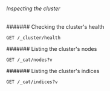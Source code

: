 ###### Inspecting the cluster

####### Checking the cluster's health

```
GET /_cluster/health
```

####### Listing the cluster's nodes

```
GET /_cat/nodes?v
```

####### Listing the cluster's indices

```
GET /_cat/indices?v
```
